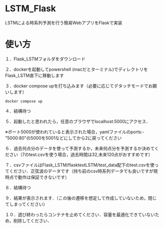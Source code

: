 # LSTM_Flask
LSTMによる時系列予測を行う簡易WebアプリをFlaskで実装

# 使い方
１．Flask_LSTMフォルダをダウンロード

２．dockerを起動してpowershell (macだとターミナル)でディレクトリをFlask_LSTM直下に移動します

３．docker compose upを打ち込みます（必要に応じてデタッチモードでお願いします）
```shell
docker compose up
```

４．結構待つ

５．起動したと思われたら，任意のブラウザでlocalhost:5000にアクセス．

※ポート5000が使われていると表示された場合，yamlファイルのports:- "5000:80"の5000を5001などにしてから2に戻ってください

６．過去何点分のデータを使って予測するか，未来何点分を予測するか決めてください（7のtest.csvを使う場合，過去時間は32,未来120点がおすすめです）

７．csvファイルはFlask_LSTM/flasktestLSTM/test_data配下のtest.csvを使ってください．正弦波のデータです（持ち前のcsv時系列データでも良いですが現時点で動作は保証できないです）

８．結構待つ

９．結果が表示されます．（この後の遷移を想定して作成していないため，閉じてしまってください）

１０．遊び終わったらコンテナを止めてください．容量を最適化できていないため，削除してください．
